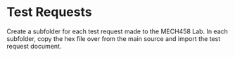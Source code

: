 # Test Requests

Create a subfolder for each test request made to the MECH458 Lab. In each subfolder, copy the hex file over from the main source and import the test request document.
